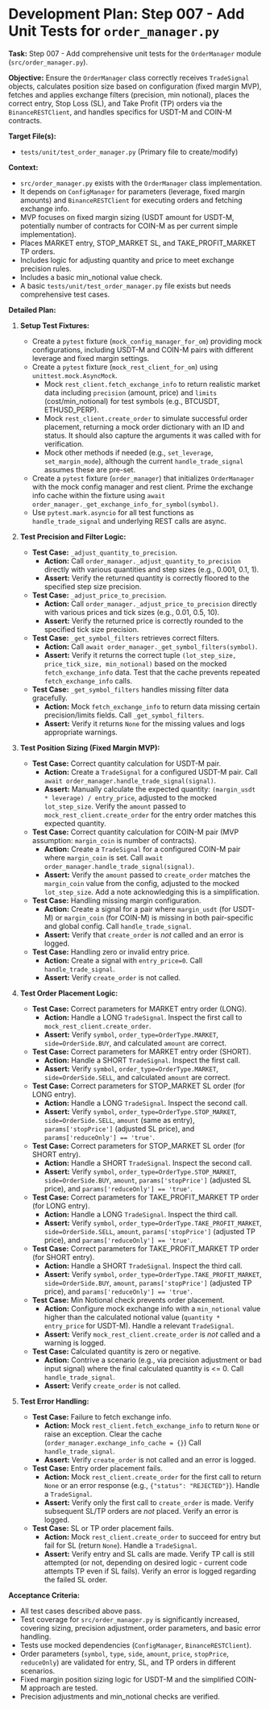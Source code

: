 # Development Plan: Step 007 - Add Unit Tests for `order_manager.py`

**Task:** Step 007 - Add comprehensive unit tests for the `OrderManager` module (`src/order_manager.py`).

**Objective:** Ensure the `OrderManager` class correctly receives `TradeSignal` objects, calculates position size based on configuration (fixed margin MVP), fetches and applies exchange filters (precision, min notional), places the correct entry, Stop Loss (SL), and Take Profit (TP) orders via the `BinanceRESTClient`, and handles specifics for USDT-M and COIN-M contracts.

**Target File(s):**
*   `tests/unit/test_order_manager.py` (Primary file to create/modify)

**Context:**
*   `src/order_manager.py` exists with the `OrderManager` class implementation.
*   It depends on `ConfigManager` for parameters (leverage, fixed margin amounts) and `BinanceRESTClient` for executing orders and fetching exchange info.
*   MVP focuses on fixed margin sizing (USDT amount for USDT-M, potentially number of contracts for COIN-M as per current simple implementation).
*   Places MARKET entry, STOP_MARKET SL, and TAKE_PROFIT_MARKET TP orders.
*   Includes logic for adjusting quantity and price to meet exchange precision rules.
*   Includes a basic min_notional value check.
*   A basic `tests/unit/test_order_manager.py` file exists but needs comprehensive test cases.

**Detailed Plan:**

1.  **Setup Test Fixtures:**
    *   Create a `pytest` fixture (`mock_config_manager_for_om`) providing mock configurations, including USDT-M and COIN-M pairs with different leverage and fixed margin settings.
    *   Create a `pytest` fixture (`mock_rest_client_for_om`) using `unittest.mock.AsyncMock`.
        *   Mock `rest_client.fetch_exchange_info` to return realistic market data including `precision` (amount, price) and `limits` (cost/min_notional) for test symbols (e.g., BTCUSDT, ETHUSD_PERP).
        *   Mock `rest_client.create_order` to simulate successful order placement, returning a mock order dictionary with an ID and status. It should also capture the arguments it was called with for verification.
        *   Mock other methods if needed (e.g., `set_leverage`, `set_margin_mode`), although the current `handle_trade_signal` assumes these are pre-set.
    *   Create a `pytest` fixture (`order_manager`) that initializes `OrderManager` with the mock config manager and rest client. Prime the exchange info cache within the fixture using `await order_manager._get_exchange_info_for_symbol(symbol)`.
    *   Use `pytest.mark.asyncio` for all test functions as `handle_trade_signal` and underlying REST calls are async.

2.  **Test Precision and Filter Logic:**
    *   **Test Case:** `_adjust_quantity_to_precision`.
        *   **Action:** Call `order_manager._adjust_quantity_to_precision` directly with various quantities and step sizes (e.g., 0.001, 0.1, 1).
        *   **Assert:** Verify the returned quantity is correctly floored to the specified step size precision.
    *   **Test Case:** `_adjust_price_to_precision`.
        *   **Action:** Call `order_manager._adjust_price_to_precision` directly with various prices and tick sizes (e.g., 0.01, 0.5, 10).
        *   **Assert:** Verify the returned price is correctly rounded to the specified tick size precision.
    *   **Test Case:** `_get_symbol_filters` retrieves correct filters.
        *   **Action:** Call `await order_manager._get_symbol_filters(symbol)`.
        *   **Assert:** Verify it returns the correct tuple `(lot_step_size, price_tick_size, min_notional)` based on the mocked `fetch_exchange_info` data. Test that the cache prevents repeated `fetch_exchange_info` calls.
    *   **Test Case:** `_get_symbol_filters` handles missing filter data gracefully.
        *   **Action:** Mock `fetch_exchange_info` to return data missing certain precision/limits fields. Call `_get_symbol_filters`.
        *   **Assert:** Verify it returns `None` for the missing values and logs appropriate warnings.

3.  **Test Position Sizing (Fixed Margin MVP):**
    *   **Test Case:** Correct quantity calculation for USDT-M pair.
        *   **Action:** Create a `TradeSignal` for a configured USDT-M pair. Call `await order_manager.handle_trade_signal(signal)`.
        *   **Assert:** Manually calculate the expected quantity: `(margin_usdt * leverage) / entry_price`, adjusted to the mocked `lot_step_size`. Verify the `amount` passed to `mock_rest_client.create_order` for the entry order matches this expected quantity.
    *   **Test Case:** Correct quantity calculation for COIN-M pair (MVP assumption: `margin_coin` is number of contracts).
        *   **Action:** Create a `TradeSignal` for a configured COIN-M pair where `margin_coin` is set. Call `await order_manager.handle_trade_signal(signal)`.
        *   **Assert:** Verify the `amount` passed to `create_order` matches the `margin_coin` value from the config, adjusted to the mocked `lot_step_size`. Add a note acknowledging this is a simplification.
    *   **Test Case:** Handling missing margin configuration.
        *   **Action:** Create a signal for a pair where `margin_usdt` (for USDT-M) or `margin_coin` (for COIN-M) is missing in both pair-specific and global config. Call `handle_trade_signal`.
        *   **Assert:** Verify that `create_order` is *not* called and an error is logged.
    *   **Test Case:** Handling zero or invalid entry price.
        *   **Action:** Create a signal with `entry_price=0`. Call `handle_trade_signal`.
        *   **Assert:** Verify `create_order` is not called.

4.  **Test Order Placement Logic:**
    *   **Test Case:** Correct parameters for MARKET entry order (LONG).
        *   **Action:** Handle a LONG `TradeSignal`. Inspect the first call to `mock_rest_client.create_order`.
        *   **Assert:** Verify `symbol`, `order_type=OrderType.MARKET`, `side=OrderSide.BUY`, and calculated `amount` are correct.
    *   **Test Case:** Correct parameters for MARKET entry order (SHORT).
        *   **Action:** Handle a SHORT `TradeSignal`. Inspect the first call.
        *   **Assert:** Verify `symbol`, `order_type=OrderType.MARKET`, `side=OrderSide.SELL`, and calculated `amount` are correct.
    *   **Test Case:** Correct parameters for STOP_MARKET SL order (for LONG entry).
        *   **Action:** Handle a LONG `TradeSignal`. Inspect the second call.
        *   **Assert:** Verify `symbol`, `order_type=OrderType.STOP_MARKET`, `side=OrderSide.SELL`, `amount` (same as entry), `params['stopPrice']` (adjusted SL price), and `params['reduceOnly'] == 'true'`.
    *   **Test Case:** Correct parameters for STOP_MARKET SL order (for SHORT entry).
        *   **Action:** Handle a SHORT `TradeSignal`. Inspect the second call.
        *   **Assert:** Verify `symbol`, `order_type=OrderType.STOP_MARKET`, `side=OrderSide.BUY`, `amount`, `params['stopPrice']` (adjusted SL price), and `params['reduceOnly'] == 'true'`.
    *   **Test Case:** Correct parameters for TAKE_PROFIT_MARKET TP order (for LONG entry).
        *   **Action:** Handle a LONG `TradeSignal`. Inspect the third call.
        *   **Assert:** Verify `symbol`, `order_type=OrderType.TAKE_PROFIT_MARKET`, `side=OrderSide.SELL`, `amount`, `params['stopPrice']` (adjusted TP price), and `params['reduceOnly'] == 'true'`.
    *   **Test Case:** Correct parameters for TAKE_PROFIT_MARKET TP order (for SHORT entry).
        *   **Action:** Handle a SHORT `TradeSignal`. Inspect the third call.
        *   **Assert:** Verify `symbol`, `order_type=OrderType.TAKE_PROFIT_MARKET`, `side=OrderSide.BUY`, `amount`, `params['stopPrice']` (adjusted TP price), and `params['reduceOnly'] == 'true'`.
    *   **Test Case:** Min Notional check prevents order placement.
        *   **Action:** Configure mock exchange info with a `min_notional` value higher than the calculated notional value (`quantity * entry_price` for USDT-M). Handle a relevant `TradeSignal`.
        *   **Assert:** Verify `mock_rest_client.create_order` is *not* called and a warning is logged.
    *   **Test Case:** Calculated quantity is zero or negative.
        *   **Action:** Contrive a scenario (e.g., via precision adjustment or bad input signal) where the final calculated quantity is <= 0. Call `handle_trade_signal`.
        *   **Assert:** Verify `create_order` is not called.

5.  **Test Error Handling:**
    *   **Test Case:** Failure to fetch exchange info.
        *   **Action:** Mock `rest_client.fetch_exchange_info` to return `None` or raise an exception. Clear the cache (`order_manager.exchange_info_cache = {}`) Call `handle_trade_signal`.
        *   **Assert:** Verify `create_order` is not called and an error is logged.
    *   **Test Case:** Entry order placement fails.
        *   **Action:** Mock `rest_client.create_order` for the first call to return `None` or an error response (e.g., `{"status": "REJECTED"}`). Handle a `TradeSignal`.
        *   **Assert:** Verify only the first call to `create_order` is made. Verify subsequent SL/TP orders are *not* placed. Verify an error is logged.
    *   **Test Case:** SL or TP order placement fails.
        *   **Action:** Mock `rest_client.create_order` to succeed for entry but fail for SL (return `None`). Handle a `TradeSignal`.
        *   **Assert:** Verify entry and SL calls are made. Verify TP call is still attempted (or not, depending on desired logic - current code attempts TP even if SL fails). Verify an error is logged regarding the failed SL order.

**Acceptance Criteria:**
*   All test cases described above pass.
*   Test coverage for `src/order_manager.py` is significantly increased, covering sizing, precision adjustment, order parameters, and basic error handling.
*   Tests use mocked dependencies (`ConfigManager`, `BinanceRESTClient`).
*   Order parameters (`symbol`, `type`, `side`, `amount`, `price`, `stopPrice`, `reduceOnly`) are validated for entry, SL, and TP orders in different scenarios.
*   Fixed margin position sizing logic for USDT-M and the simplified COIN-M approach are tested.
*   Precision adjustments and min_notional checks are verified.
